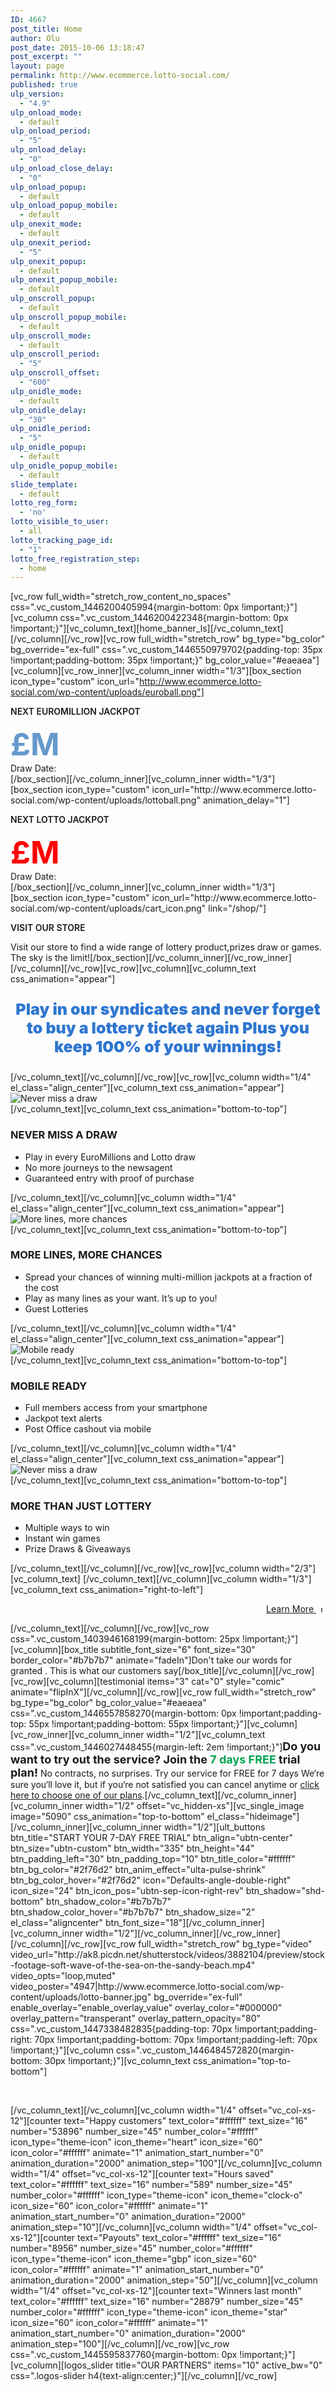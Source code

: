 ```yaml
---
ID: 4667
post_title: Home
author: Olu
post_date: 2015-10-06 13:18:47
post_excerpt: ""
layout: page
permalink: http://www.ecommerce.lotto-social.com/
published: true
ulp_version:
  - "4.9"
ulp_onload_mode:
  - default
ulp_onload_period:
  - "5"
ulp_onload_delay:
  - "0"
ulp_onload_close_delay:
  - "0"
ulp_onload_popup:
  - default
ulp_onload_popup_mobile:
  - default
ulp_onexit_mode:
  - default
ulp_onexit_period:
  - "5"
ulp_onexit_popup:
  - default
ulp_onexit_popup_mobile:
  - default
ulp_onscroll_popup:
  - default
ulp_onscroll_popup_mobile:
  - default
ulp_onscroll_mode:
  - default
ulp_onscroll_period:
  - "5"
ulp_onscroll_offset:
  - "600"
ulp_onidle_mode:
  - default
ulp_onidle_delay:
  - "30"
ulp_onidle_period:
  - "5"
ulp_onidle_popup:
  - default
ulp_onidle_popup_mobile:
  - default
slide_template:
  - default
lotto_reg_form:
  - 'no'
lotto_visible_to_user:
  - all
lotto_tracking_page_id:
  - "1"
lotto_free_registration_step:
  - home
---
```

[vc_row full_width="stretch_row_content_no_spaces" css=".vc_custom_1446200405994{margin-bottom: 0px !important;}"][vc_column css=".vc_custom_1446200422348{margin-bottom: 0px !important;}"][vc_column_text][home_banner_ls][/vc_column_text][/vc_column][/vc_row][vc_row full_width="stretch_row" bg_type="bg_color" bg_override="ex-full" css=".vc_custom_1446550979702{padding-top: 35px !important;padding-bottom: 35px !important;}" bg_color_value="#eaeaea"][vc_column][vc_row_inner][vc_column_inner width="1/3"][box_section icon_type="custom" icon_url="http://www.ecommerce.lotto-social.com/wp-content/uploads/euroball.png"]
<p class="jackpot-title" style="font-weight: 600;">NEXT EUROMILLION JACKPOT</p>
<?php global $NextJackpotValues; $a = do_shortcode('[next_jackpot]'); ?>
<p style="margin: 0px; font-size: 50px;"><span style="color: #6699cc;"><strong><span class="product_price"><span class="amount">£</span></span><?php echo round($NextJackpotValues['homeEuroJackpot'])?>M</strong></span></p>
<p style="margin: 0px;">Draw Date: <?php echo date("d-m-Y", strtotime($NextJackpotValues['NextEuroDrawDate']))?></p>
[/box_section][/vc_column_inner][vc_column_inner width="1/3"][box_section icon_type="custom" icon_url="http://www.ecommerce.lotto-social.com/wp-content/uploads/lottoball.png" animation_delay="1"]
<p class="jackpot-title" style="font-weight: 600;">NEXT LOTTO JACKPOT</p>
<p style="margin: 0px; font-size: 50px;"><span style="color: #ff0000; margin: 0px;"><strong><span class="product_price"><span class="amount">£<?php echo round($NextJackpotValues['homelottoJackpot'])?></span></span>M</strong></span></p>
<p style="margin: 0px;">Draw Date: <?php echo date("d-m-Y", strtotime($NextJackpotValues['NextLottoDrawDate']))?></p>
[/box_section][/vc_column_inner][vc_column_inner width="1/3"][box_section icon_type="custom" icon_url="http://www.ecommerce.lotto-social.com/wp-content/uploads/cart_icon.png" link="/shop/"]
<p class="jackpot-title" style="font-weight: 600;">VISIT OUR STORE</p>
Visit our store to find a wide range of lottery product,prizes draw or games. The sky is the limit![/box_section][/vc_column_inner][/vc_row_inner][/vc_column][/vc_row][vc_row][vc_column][vc_column_text css_animation="appear"]
<p style="text-align: center; font-size: 25px; font-weight: 900;"><span style="color: #2f76d1;">Play in our syndicates and never forget to buy a lottery ticket again</span>
<span style="color: #2f76d1;">Plus you keep 100% of your winnings!</span></p>
[/vc_column_text][/vc_column][/vc_row][vc_row][vc_column width="1/4" el_class="align_center"][vc_column_text css_animation="appear"]
<div id="circ-icons_wrapper">
<div class="circ-icons circ-icons-child"><img src="http://www.ecommerce.lotto-social.com/wp-content/uploads/38b53857-ico1_02004q01x01s0030002.png" alt="Never miss a draw" /></div>
</div>
[/vc_column_text][vc_column_text css_animation="bottom-to-top"]
<h3 class="align_center">NEVER MISS A DRAW</h3>
<div class="box-content">
<ul>
	<li>Play in every EuroMillions and Lotto draw</li>
	<li>No more journeys to the newsagent</li>
	<li>Guaranteed entry with proof of purchase</li>
</ul>
</div>
[/vc_column_text][/vc_column][vc_column width="1/4" el_class="align_center"][vc_column_text css_animation="appear"]
<div id="circ-icons_wrapper">
<div class="circ-icons circ-icons-child"><img src="http://www.ecommerce.lotto-social.com/wp-content/uploads/67706608-ico2_02d05k02d0240000002.png" alt="More lines, more chances" /></div>
</div>
[/vc_column_text][vc_column_text css_animation="bottom-to-top"]
<h3 class="align_center">MORE LINES, MORE CHANCES</h3>
<div class="box-content">
<ul>
	<li>Spread your chances of winning multi-million jackpots at a fraction of the cost</li>
	<li>Play as many lines as your want. It’s up to you!</li>
	<li>Guest Lotteries</li>
</ul>
</div>
[/vc_column_text][/vc_column][vc_column width="1/4" el_class="align_center"][vc_column_text css_animation="appear"]
<div id="circ-icons_wrapper">
<div class="circ-icons circ-icons-child"><img src="http://www.ecommerce.lotto-social.com/wp-content/uploads/cdfd97ef-ico3_02d05k02d02a0000001.png" alt="Mobile ready" /></div>
</div>
[/vc_column_text][vc_column_text css_animation="bottom-to-top"]
<h3 class="align_center">MOBILE READY</h3>
<div class="box-content">
<ul>
	<li>Full members access from your smartphone</li>
	<li>Jackpot text alerts</li>
	<li>Post Office cashout via mobile</li>
</ul>
</div>
[/vc_column_text][/vc_column][vc_column width="1/4" el_class="align_center"][vc_column_text css_animation="appear"]
<div id="circ-icons_wrapper">
<div class="circ-icons circ-icons-child"><img src="http://www.ecommerce.lotto-social.com/wp-content/uploads/36ae33c7-ico4_02d05k01y01y0090062.png?bfcb1a" alt="Never miss a draw" /></div>
</div>
[/vc_column_text][vc_column_text css_animation="bottom-to-top"]
<h3 class="align_center">MORE THAN JUST LOTTERY</h3>
<div class="box-content">
<ul>
	<li>Multiple ways to win</li>
	<li>Instant win games</li>
	<li>Prize Draws &amp; Giveaways</li>
</ul>
</div>
[/vc_column_text][/vc_column][/vc_row][vc_row][vc_column width="2/3"][vc_column_text]
[/vc_column_text][/vc_column][vc_column width="1/3"][vc_column_text css_animation="right-to-left"]
<p style="text-align: right;"><a href="/how-it-works/">Learn More <img class="alignnone size-medium wp-image-5110" style="margin-left: 5px;" src="http://www.ecommerce.lotto-social.com/wp-content/uploads/9af01c51-two3961.png" alt="Learn More" width="10" height="10" /></a></p>
[/vc_column_text][/vc_column][/vc_row][vc_row css=".vc_custom_1403946168199{margin-bottom: 25px !important;}"][vc_column][box_title subtitle_font_size="6" font_size="30" border_color="#b7b7b7" animate="fadeIn"]Don't take our words for granted . This is what our customers say[/box_title][/vc_column][/vc_row][vc_row][vc_column][testimonial items="3" cat="0" style="comic" animate="flipInX"][/vc_column][/vc_row][vc_row full_width="stretch_row" bg_type="bg_color" bg_color_value="#eaeaea" css=".vc_custom_1446557858270{margin-bottom: 0px !important;padding-top: 55px !important;padding-bottom: 55px !important;}"][vc_column][vc_row_inner][vc_column_inner width="1/2"][vc_column_text css=".vc_custom_1446027448455{margin-left: 2em !important;}"]<strong style="font-size: 18px;">Do you want to try out the service? Join the <span style="color: #00a651;">7 days FREE</span> trial plan!</strong>
No contracts, no surprises. Try our service for FREE for 7 days
We‘re sure you‘ll love it, but if you‘re not satisfied you can cancel anytime
or <a href="/pricing/">click here to choose one of our plans</a>.[/vc_column_text][/vc_column_inner][vc_column_inner width="1/2" offset="vc_hidden-xs"][vc_single_image image="5090" css_animation="top-to-bottom" el_class="hideimage"][/vc_column_inner][vc_column_inner width="1/2"][ult_buttons btn_title="START YOUR 7-DAY FREE TRIAL" btn_align="ubtn-center" btn_size="ubtn-custom" btn_width="335" btn_height="44" btn_padding_left="30" btn_padding_top="10" btn_title_color="#ffffff" btn_bg_color="#2f76d2" btn_anim_effect="ulta-pulse-shrink" btn_bg_color_hover="#2f76d2" icon="Defaults-angle-double-right" icon_size="24" btn_icon_pos="ubtn-sep-icon-right-rev" btn_shadow="shd-bottom" btn_shadow_color="#b7b7b7" btn_shadow_color_hover="#b7b7b7" btn_shadow_size="2" el_class="aligncenter" btn_font_size="18"][/vc_column_inner][vc_column_inner width="1/2"][/vc_column_inner][/vc_row_inner][/vc_column][/vc_row][vc_row full_width="stretch_row" bg_type="video" video_url="http://ak8.picdn.net/shutterstock/videos/3882104/preview/stock-footage-soft-wave-of-the-sea-on-the-sandy-beach.mp4" video_opts="loop,muted" video_poster="4947|http://www.ecommerce.lotto-social.com/wp-content/uploads/lotto-banner.jpg" bg_override="ex-full" enable_overlay="enable_overlay_value" overlay_color="#000000" overlay_pattern="transperant" overlay_pattern_opacity="80" css=".vc_custom_1447338482835{padding-top: 70px !important;padding-right: 70px !important;padding-bottom: 70px !important;padding-left: 70px !important;}"][vc_column css=".vc_custom_1446484572820{margin-bottom: 30px !important;}"][vc_column_text css_animation="top-to-bottom"]
<p style="text-align: center; color: #ffffff;">THAT'S WHY THEY LOVE US</p>
[/vc_column_text][/vc_column][vc_column width="1/4" offset="vc_col-xs-12"][counter text="Happy customers" text_color="#ffffff" text_size="16" number="53896" number_size="45" number_color="#ffffff" icon_type="theme-icon" icon_theme="heart" icon_size="60" icon_color="#ffffff" animate="1" animation_start_number="0" animation_duration="2000" animation_step="100"][/vc_column][vc_column width="1/4" offset="vc_col-xs-12"][counter text="Hours saved" text_color="#ffffff" text_size="16" number="589" number_size="45" number_color="#ffffff" icon_type="theme-icon" icon_theme="clock-o" icon_size="60" icon_color="#ffffff" animate="1" animation_start_number="0" animation_duration="2000" animation_step="10"][/vc_column][vc_column width="1/4" offset="vc_col-xs-12"][counter text="Payouts" text_color="#ffffff" text_size="16" number="8956" number_size="45" number_color="#ffffff" icon_type="theme-icon" icon_theme="gbp" icon_size="60" icon_color="#ffffff" animate="1" animation_start_number="0" animation_duration="2000" animation_step="50"][/vc_column][vc_column width="1/4" offset="vc_col-xs-12"][counter text="Winners last month" text_color="#ffffff" text_size="16" number="28879" number_size="45" number_color="#ffffff" icon_type="theme-icon" icon_theme="star" icon_size="60" icon_color="#ffffff" animate="1" animation_start_number="0" animation_duration="2000" animation_step="100"][/vc_column][/vc_row][vc_row css=".vc_custom_1445595837760{margin-bottom: 0px !important;}"][vc_column][logos_slider title="OUR PARTNERS" items="10" active_bw="0" css=".logos-slider h4{text-align:center;}"][/vc_column][/vc_row]